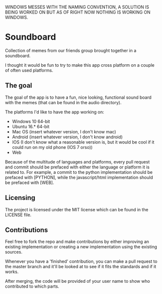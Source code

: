 WINDOWS MESSES WITH THE NAMING CONVENTION, A SOLUTION IS BEING WORKED ON BUT AS OF RIGHT NOW NOTHING IS WORKING ON WINDOWS.

# Soundboard
Collection of memes from our friends group brought together in a soundboard.

I thought it would be fun to try to make this app cross platform on a couple of often used platforms.

## The goal
The goal of the app is to have a fun, nice looking, functional sound board with the memes (that can be found in the audio directory).

The platforms I'd like to have the app working on:
* Windows 10 64-bit
* Ubuntu 16.* 64-bit
* Mac OS (insert whatever version, I don't know mac)
* Android (insert whatever version, I don't know android)
* IOS (I don't know what a reasonable version is, but it would be cool if it could run on my old phone (IOS 7 orso))
* Web

Because of the multitude of languages and platforms, every pull request and commit should be prefaced with either the language or platform it is related to. For example, a commit to the python implementation should be prefaced with [PYTHON], while the javascript/html implementation should be prefaced with [WEB].

## Licensing
The project is licensed under the MIT license which can be found in the LICENSE file.

## Contributions
Feel free to fork the repo and make contributions by either improving an existing implementation or creating a new implementation using the existing sources.

Whenever you have a 'finished' contribution, you can make a pull request to the master branch and it'll be looked at to see if it fits the standards and if it works.

After merging, the code will be provided of your user name to show who contributed to which parts.
